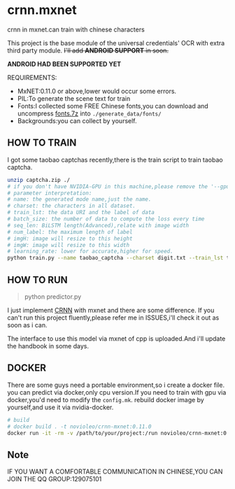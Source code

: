 # crnn.mxnet
crnn in mxnet.can train with chinese characters

This project is the base module of the universal credentials' OCR with extra third party module.
~~I'll add **ANDROID SUPPORT** in soon.~~

**ANDROID HAD BEEN SUPPORTED YET**

REQUIREMENTS:
- MxNET:0.11.0 or above,lower would occur some errors.
- PIL:To generate the scene text for train
- Fonts:I collected some FREE Chinese fonts,you can download and uncompress [fonts.7z](https://pan.baidu.com/s/1gfiq53P) into `./generate_data/fonts/`
- Backgrounds:you can collect by yourself.

## HOW TO TRAIN
I got some taobao captchas recently,there is the train script to train taobao captcha.
```bash
unzip captcha.zip ./
# if you don't have NVIDIA-GPU in this machine,please remove the '--gpu' parameter
# parameter interpretation:
# name: the generated mode name,just the name.
# charset: the characters in all dataset.
# train_lst: the data URI and the label of data
# batch_size: the number of data to compute the loss every time
# seq_len: BiLSTM length(Advanced),relate with image width
# num_label: the maximum length of label
# imgH: image will resize to this height
# imgW: image will resize to this width
# learning_rate: lower for accurate,higher for speed.
python train.py --name taobao_captcha --charset digit.txt --train_lst taobao_captcha.csv --batch_size 32 --seq_len 12 --num_label 6 --imgH 30 --imgW 100 --gpu --learning_rate 0.001
```

## HOW TO RUN
> python predictor.py


I just implement [CRNN](https://github.com/bgshih/crnn) with mxnet and there are some difference.
If you can't run this project fluently,please refer me in ISSUES,i'll check it out as soon as i can.

The interface to use this model via mxnet of cpp is uploaded.And i'll update the handbook in some days.

## DOCKER
There are some guys need a portable environment,so i create a docker file.
you can predict via docker,only cpu version.If you need to train with gpu via docker,you'd need to modify the `config.mk`.
rebuild docker image by yourself,and use it via nvidia-docker.

```bash
# build
# docker build . -t novioleo/crnn-mxnet:0.11.0 
docker run -it -rm -v /path/to/your/project:/run novioleo/crnn-mxnet:0.11.0 python
```


## Note

IF YOU WANT A COMFORTABLE COMMUNICATION IN CHINESE,YOU CAN JOIN THE QQ GROUP:129075101